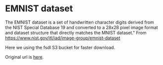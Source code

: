 # EMNIST dataset

The EMNIST dataset is a set of handwritten character digits derived from the NIST Special Database 19 and converted to a 28x28 pixel image format and dataset structure that directly matches the MNIST dataset." From https://www.nist.gov/itl/iad/image-group/emnist-dataset

Here we using the fsdl S3 bucket for faster download.

Original url is [here](http://www.itl.nist.gov/iaui/vip/cs_links/EMNIST/matlab.zip).